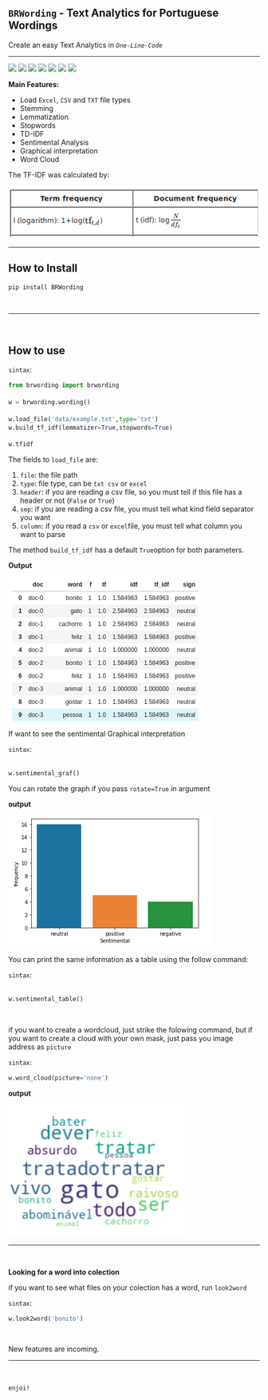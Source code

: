 ## `BRWording` - Text Analytics for Portuguese Wordings

Create an easy Text Analytics in *`One-Line-Code`*

<hr>

![](https://img.shields.io/badge/pypi-0.0.5-blue) ![](https://img.shields.io/badge/python-3.7|3.8|3.9-lightblue) ![](https://img.shields.io/badge/Licence-MIT-lightgray) ![](https://img.shields.io/badge/status-Beta-darkgreen) ![](https://img.shields.io/badge/pipeline-passed-green) ![](https://img.shields.io/badge/testing-passing-green) ![](https://img.shields.io/badge/TheScientist-APP-brown)


**Main Features:**

- Load `Excel`, `CSV` and `TXT` file types
- Stemming
- Lemmatization
- Stopwords
- TD-IDF
- Sentimental Analysis
- Graphical interpretation
- Word Cloud

The TF-IDF was calculated by:

![img](https://github.com/TheScientistBr/BRWording/blob/main/images/tf-idf.png?raw=true)

<hr>

## How to Install

```shell
pip install BRWording
```

<BR>
<hr>
<BR>

## How to use

`sintax`:
```python
from brwording import brwording

w = brwording.wording()

w.load_file('data/example.txt',type='txt')
w.build_tf_idf(lemmatizer=True,stopwords=True)

w.tfidf

```

The fields to `load_file` are:
1. `file`: the file path 
2. `type`: file type, can be `txt csv` or `excel`
3. `header`: if you are reading a csv file, so you must tell if this file has a header or not (`False` or `True`)
5. `sep`: if you are reading a csv file, you must tell what kind field separator you want
5. `column`: if you read a `csv` or `excel`file, you must tell what column you want to parse

The method `build_tf_idf` has a default `True`option for both parameters.

**Output**

![img](https://github.com/TheScientistBr/BRWording/blob/main/images/tfidf.png?raw=true)

If want to see the sentimental Graphical interpretation

`sintax`:
```python

w.sentimental_graf()

```
You can rotate the graph if you pass `rotate=True` in argument

**output**

![img](https://github.com/TheScientistBr/BRWording/blob/main/images/graf_sentimental.png?raw=true)

You can print the same information as a table using the follow command:


`sintax`:
```python

w.sentimental_table()

```

<br>

if you want to create a wordcloud, just strike the folowing command, but if you want to create a cloud with your own mask, just pass you image address as `picture`

`sintax`:
```python
w.word_cloud(picture='none')

```

**output**

![img](https://github.com/TheScientistBr/BRWording/blob/main/images/wc.png?raw=true)

<hr>
<BR>

**Looking for a word into colection**

if you want to see what files on your colection has a word, run `look2word` 

`sintax`:
```python
w.look2word('bonito')

```

<BR>

New features are incoming.

<hr>
<BR>

`enjoi!`
